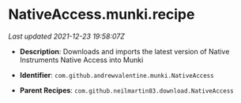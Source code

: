 # NativeAccess.munki.recipe

_Last updated 2021-12-23 19:58:07Z_

- **Description**: Downloads and imports the latest version of Native Instruments Native Access into Munki

- **Identifier**: `com.github.andrewvalentine.munki.NativeAccess`

- **Parent Recipes**: `com.github.neilmartin83.download.NativeAccess`